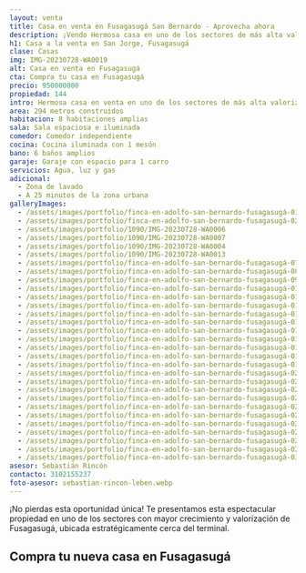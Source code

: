 ```yaml
---
layout: venta
title: Casa en venta en Fusagasugá San Bernardo - Aprovecha ahora
description: ¡Vendo Hermosa casa en uno de los sectores de más alta valorización en Fusagasugá! Ubicada en el sector del terminal. Contacta con LEBEN Inmobiliaria y aprovecha esta oferta.
h1: Casa a la venta en San Jorge, Fusagasugá
clase: Casas
img: IMG-20230728-WA0019
alt: Casa en venta en Fusagasugá
cta: Compra tu casa en Fusagasugá
precio: 950000000
propiedad: 144
intro: Hermosa casa en venta en uno de los sectores de más alta valorización en San Jorge, Fusagasugá
area: 294 metros construidos
habitacion: 8 habitaciones amplias
sala: Sala espaciosa e iluminada
comedor: Comedor independiente
cocina: Cocina iluminada con 1 mesón
bano: 6 baños amplios
garaje: Garaje con espacio para 1 carro
servicios: Agua, luz y gas
adicional:
  - Zona de lavado
  - A 25 minutos de la zona urbana
galleryImages:
  - /assets/images/portfolio/finca-en-adolfo-san-bernardo-fusagasugá-01.webp
  - /assets/images/portfolio/finca-en-adolfo-san-bernardo-fusagasugá-02.webp
  - /assets/images/portfolio/1090/IMG-20230728-WA0006
  - /assets/images/portfolio/1090/IMG-20230728-WA0007
  - /assets/images/portfolio/1090/IMG-20230728-WA0004
  - /assets/images/portfolio/1090/IMG-20230728-WA0013
  - /assets/images/portfolio/finca-en-adolfo-san-bernardo-fusagasugá-07.webp
  - /assets/images/portfolio/finca-en-adolfo-san-bernardo-fusagasugá-08.webp
  - /assets/images/portfolio/finca-en-adolfo-san-bernardo-fusagasugá-09.webp
  - /assets/images/portfolio/finca-en-adolfo-san-bernardo-fusagasugá-010.webp
  - /assets/images/portfolio/finca-en-adolfo-san-bernardo-fusagasugá-011.webp
  - /assets/images/portfolio/finca-en-adolfo-san-bernardo-fusagasugá-012.webp
  - /assets/images/portfolio/finca-en-adolfo-san-bernardo-fusagasugá-013.webp
  - /assets/images/portfolio/finca-en-adolfo-san-bernardo-fusagasugá-014.webp
  - /assets/images/portfolio/finca-en-adolfo-san-bernardo-fusagasugá-015.webp
  - /assets/images/portfolio/finca-en-adolfo-san-bernardo-fusagasugá-016.webp
  - /assets/images/portfolio/finca-en-adolfo-san-bernardo-fusagasugá-017.webp
  - /assets/images/portfolio/finca-en-adolfo-san-bernardo-fusagasugá-018.webp
  - /assets/images/portfolio/finca-en-adolfo-san-bernardo-fusagasugá-019.webp
  - /assets/images/portfolio/finca-en-adolfo-san-bernardo-fusagasugá-020.webp
  - /assets/images/portfolio/finca-en-adolfo-san-bernardo-fusagasugá-021.webp
  - /assets/images/portfolio/finca-en-adolfo-san-bernardo-fusagasugá-022.webp
  - /assets/images/portfolio/finca-en-adolfo-san-bernardo-fusagasugá-023.webp
  - /assets/images/portfolio/finca-en-adolfo-san-bernardo-fusagasugá-024.webp
  - /assets/images/portfolio/finca-en-adolfo-san-bernardo-fusagasugá-025.webp
  - /assets/images/portfolio/finca-en-adolfo-san-bernardo-fusagasugá-026.webp
  - /assets/images/portfolio/finca-en-adolfo-san-bernardo-fusagasugá-027.webp
  - /assets/images/portfolio/finca-en-adolfo-san-bernardo-fusagasugá-028.webp
  - /assets/images/portfolio/finca-en-adolfo-san-bernardo-fusagasugá-029.webp
  - /assets/images/portfolio/finca-en-adolfo-san-bernardo-fusagasugá-030.webp
asesor: Sebastián Rincón
contacto: 3102155237
foto-asesor: sebastian-rincon-leben.webp
---
```

¡No pierdas esta oportunidad única! Te presentamos esta espectacular propiedad en uno de los sectores con mayor crecimiento y valorización de Fusagasugá, ubicada estratégicamente cerca del terminal.

## Compra tu nueva casa en Fusagasugá

&nbsp;

&nbsp;